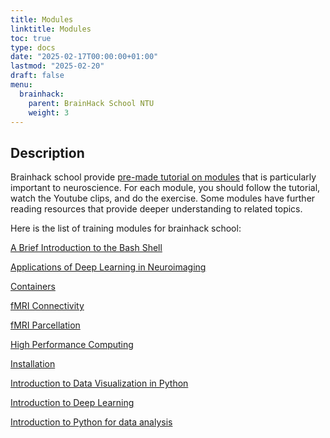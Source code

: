 ```yaml
---
title: Modules
linktitle: Modules
toc: true
type: docs
date: "2025-02-17T00:00:00+01:00"
lastmod: "2025-02-20"
draft: false
menu:
  brainhack:
    parent: BrainHack School NTU
    weight: 3
---
```

 
## Description
Brainhack school provide [pre-made tutorial on modules](https://school-brainhack.github.io/modules/) that is particularly important to neuroscience. For each module, you should follow the tutorial, watch the Youtube clips, and do the exercise. Some modules have further reading resources that provide deeper understanding to related topics. 


Here is the list of training modules for brainhack school:


[A Brief Introduction to the Bash Shell](https://school.brainhackmtl.org/modules/introduction_to_terminal/)


[Applications of Deep Learning in Neuroimaging](https://school.brainhackmtl.org/modules/dl_for_neuroimaging/)


[Containers](https://school.brainhackmtl.org/modules/containers/)


[fMRI Connectivity](https://school.brainhackmtl.org/modules/fmri_connectivity/)


[fMRI Parcellation](https://school.brainhackmtl.org/modules/fmri_parcellation/)


[High Performance Computing](https://school.brainhackmtl.org/modules/hpc/)


[Installation](https://school.brainhackmtl.org/modules/installation/)


[Introduction to Data Visualization in Python](https://school.brainhackmtl.org/modules/python_visualization/)


[Introduction to Deep Learning](https://school.brainhackmtl.org/modules/deep_learning_intro/)


[Introduction to Python for data analysis](https://school.brainhackmtl.org/modules/python_data_analysis/)
